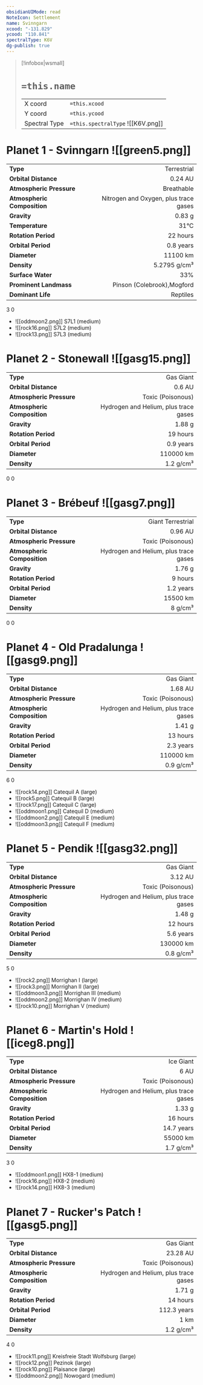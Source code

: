 ```yaml
---
obsidianUIMode: read
NoteIcon: Settlement
name: Svinngarn
xcood: "-131.829"
ycood: "110.841"
spectralType: K6V
dg-publish: true
---
```

> [!infobox|wsmall]
> # `=this.name`
> | | |
> | - | - |
> | X coord | `=this.xcood` |
> | Y coord| `=this.ycood` |
> | Spectral Type | `=this.spectralType` ![[K6V.png]] |

# Planet 1 - Svinngarn ![[green5.png]]
|                             |                           |
| --------------------------- | -------------------------:|
| **Type**                    |             Terrestrial |
| **Orbital Distance**        |   0.24 AU |
| **Atmospheric Pressure**    |       Breathable |
| **Atmospheric Composition** |      Nitrogen and Oxygen, plus trace gases |
| **Gravity**                 |        0.83 g |
| **Temperature**             |    31°C |
| **Rotation Period**         |  22 hours |
| **Orbital Period** | 0.8 years |
| **Diameter**                |      11100 km | 
| **Density**                 |    5.2795 g/cm³ |
| **Surface Water**           |           33% | 
| **Prominent Landmass**      |         Pinson (Colebrook),Mogford | 
| **Dominant Life**           |         Reptiles |



3
0

- ![[oddmoon2.png]] S7L1 (medium)
- ![[rock16.png]] S7L2 (medium)
- ![[rock13.png]] S7L3 (medium)


# Planet 2 - Stonewall ![[gasg15.png]]
|                             |                           |
| --------------------------- | -------------------------:|
| **Type**                    |             Gas Giant |
| **Orbital Distance**        |   0.6 AU |
| **Atmospheric Pressure**    |       Toxic (Poisonous) |
| **Atmospheric Composition** |      Hydrogen and Helium, plus trace gases |
| **Gravity**                 |        1.88 g |
| **Rotation Period**         |  19 hours |
| **Orbital Period** | 0.9 years |
| **Diameter**                |      110000 km | 
| **Density**                 |    1.2 g/cm³ |



0
0



# Planet 3 - Brébeuf ![[gasg7.png]]
|                             |                           |
| --------------------------- | -------------------------:|
| **Type**                    |             Giant Terrestrial |
| **Orbital Distance**        |   0.96 AU |
| **Atmospheric Pressure**    |       Toxic (Poisonous) |
| **Atmospheric Composition** |      Hydrogen and Helium, plus trace gases |
| **Gravity**                 |        1.76 g |
| **Rotation Period**         |  9 hours |
| **Orbital Period** | 1.2 years |
| **Diameter**                |      15500 km | 
| **Density**                 |    8 g/cm³ |



0
0



# Planet 4 - Old Pradalunga ![[gasg9.png]]
|                             |                           |
| --------------------------- | -------------------------:|
| **Type**                    |             Gas Giant |
| **Orbital Distance**        |   1.68 AU |
| **Atmospheric Pressure**    |       Toxic (Poisonous) |
| **Atmospheric Composition** |      Hydrogen and Helium, plus trace gases |
| **Gravity**                 |        1.41 g |
| **Rotation Period**         |  13 hours |
| **Orbital Period** | 2.3 years |
| **Diameter**                |      110000 km | 
| **Density**                 |    0.9 g/cm³ |



6
0

- ![[rock14.png]] Catequil A (large)
- ![[rock5.png]] Catequil B (large)
- ![[rock17.png]] Catequil C (large)
- ![[oddmoon1.png]] Catequil D (medium)
- ![[oddmoon2.png]] Catequil E (medium)
- ![[oddmoon3.png]] Catequil F (medium)


# Planet 5 - Pendik ![[gasg32.png]]
|                             |                           |
| --------------------------- | -------------------------:|
| **Type**                    |             Gas Giant |
| **Orbital Distance**        |   3.12 AU |
| **Atmospheric Pressure**    |       Toxic (Poisonous) |
| **Atmospheric Composition** |      Hydrogen and Helium, plus trace gases |
| **Gravity**                 |        1.48 g |
| **Rotation Period**         |  12 hours |
| **Orbital Period** | 5.6 years |
| **Diameter**                |      130000 km | 
| **Density**                 |    0.8 g/cm³ |



5
0

- ![[rock2.png]] Morrighan I (large)
- ![[rock3.png]] Morrighan II (large)
- ![[oddmoon3.png]] Morrighan III (medium)
- ![[oddmoon2.png]] Morrighan IV (medium)
- ![[rock10.png]] Morrighan V (medium)


# Planet 6 - Martin's Hold ![[iceg8.png]]
|                             |                           |
| --------------------------- | -------------------------:|
| **Type**                    |             Ice Giant |
| **Orbital Distance**        |   6 AU |
| **Atmospheric Pressure**    |       Toxic (Poisonous) |
| **Atmospheric Composition** |      Hydrogen and Helium, plus trace gases |
| **Gravity**                 |        1.33 g |
| **Rotation Period**         |  16 hours |
| **Orbital Period** | 14.7 years |
| **Diameter**                |      55000 km | 
| **Density**                 |    1.7 g/cm³ |



3
0

- ![[oddmoon1.png]] HX8-1 (medium)
- ![[rock16.png]] HX8-2 (medium)
- ![[rock14.png]] HX8-3 (medium)


# Planet 7 - Rucker's Patch ![[gasg5.png]]
|                             |                           |
| --------------------------- | -------------------------:|
| **Type**                    |             Gas Giant |
| **Orbital Distance**        |   23.28 AU |
| **Atmospheric Pressure**    |       Toxic (Poisonous) |
| **Atmospheric Composition** |      Hydrogen and Helium, plus trace gases |
| **Gravity**                 |        1.71 g |
| **Rotation Period**         |  14 hours |
| **Orbital Period** | 112.3 years |
| **Diameter**                |      1 km | 
| **Density**                 |    1.2 g/cm³ |



4
0

- ![[rock11.png]] Kreisfreie Stadt Wolfsburg (large)
- ![[rock12.png]] Pezinok (large)
- ![[rock10.png]] Plaisance (large)
- ![[oddmoon2.png]] Nowogard (medium)


